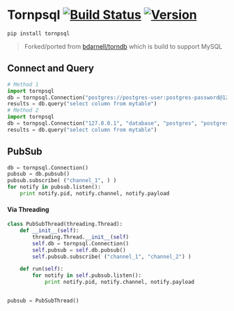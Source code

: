 Tornpsql [![Build Status](https://secure.travis-ci.org/stevepeak/tornpsql.png)](http://travis-ci.org/stevepeak/tornpsql) [![Version](https://pypip.in/v/tornpsql/badge.png)](https://github.com/stevepeak/tornpsql)
======

`pip install tornpsql`

> Forked/ported from [bdarnell/torndb](https://github.com/bdarnell/torndb) which is build to support MySQL


## Connect and Query

```python
# Method 1
import tornpsql
db = tornpsql.Connection("postgres://postgres-user:postgres-password@127.0.0.1:5432/postgres-db")
results = db.query("select column from mytable")
# Method 2
import tornpsql
db = tornpsql.Connection("127.0.0.1", "database", "postgres", "postgres-user", 5432)
results = db.query("select column from mytable")
```

## PubSub
```python
db = tornpsql.Connection()
pubsub = db.pubsub()
pubsub.subscribe( ("channel_1", ) )
for notify in pubsub.listen():
    print notify.pid, notify.channel, notify.payload
```

#### Via Threading
```python
class PubSubThread(threading.Thread):
    def __init__(self):
        threading.Thread.__init__(self)
        self.db = tornpsql.Connection()
        self.pubsub = self.db.pubsub()
        self.pubsub.subscribe( ("channel_1", "channel_2") )

    def run(self):
        for notify in self.pubsub.listen():
            print notify.pid, notify.channel, notify.payload


pubsub = PubSubThread()
```
